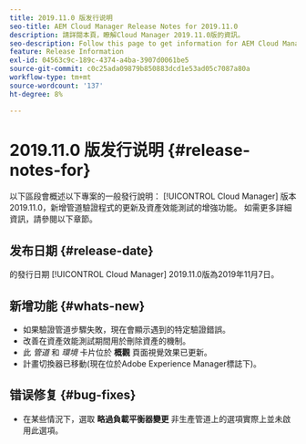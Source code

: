 ```yaml
---
title: 2019.11.0 版发行说明
seo-title: AEM Cloud Manager Release Notes for 2019.11.0
description: 請詳閱本頁，瞭解Cloud Manager 2019.11.0版的資訊。
seo-description: Follow this page to get information for AEM Cloud Manager Release 2019.11.0.
feature: Release Information
exl-id: 04563c9c-189c-4374-a4ba-3907d0061be5
source-git-commit: c0c25ada09879b850883dcd1e53ad05c7087a80a
workflow-type: tm+mt
source-wordcount: '137'
ht-degree: 8%

---
```


# 2019.11.0 版发行说明 {#release-notes-for}

以下區段會概述以下專案的一般發行說明： [!UICONTROL Cloud Manager] 版本2019.11.0，新增管道驗證程式的更新及資產效能測試的增強功能。
如需更多詳細資訊，請參閱以下章節。

## 发布日期 {#release-date}

的發行日期 [!UICONTROL Cloud Manager] 2019.11.0版為2019年11月7日。

## 新增功能 {#whats-new}

* 如果驗證管道步驟失敗，現在會顯示遇到的特定驗證錯誤。
* 改善在資產效能測試期間用於刪除資產的機制。
* 此 *管道* 和 *環境* 卡片位於 **概觀** 頁面視覺效果已更新。
* 計畫切換器已移動(現在位於Adobe Experience Manager標誌下)。

## 错误修复 {#bug-fixes}

* 在某些情況下，選取 **略過負載平衡器變更** 非生產管道上的選項實際上並未啟用此選項。

